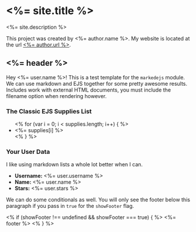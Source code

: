 <%= site.title %>
=======================

<%= site.description %>

This project was created by <%= author.name %>. My website is
located at the url [<%= author.url %>]().

## <%= header %>

Hey <%= user.name %>! This is a test template for the `markedejs` module. We
can use markdown and EJS together for some pretty awesome results. Includes
work with external HTML documents, you must include the filename option
when rendering however.

### The Classic EJS Supplies List
<ul>
<% for (var i = 0; i < supplies.length; i++) { %>
  <li><%= supplies[i] %></li>
<% } %>
</ul>

### Your User Data

I like using markdown lists a whole lot better when I can.

 - **Username:** <%= user.username %>
 - **Name:** <%= user.name %>
 - **Stars:** <%= user.stars %>

We can do some conditionals as well. You will only see the footer below this
paragraph if you pass in `true` for the `showFooter` flag.

<% if (showFooter !== undefined && showFooter === true) { %>
  <%= footer %>
<% } %>
